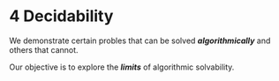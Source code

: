 # 4 Decidability

We demonstrate certain probles that can be solved ***algorithmically*** and others that cannot.

Our objective is to explore the ***limits*** of algorithmic solvability.

